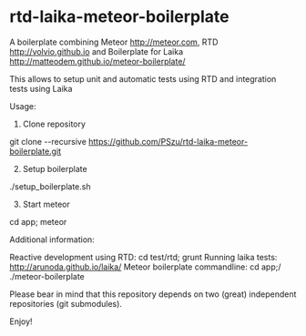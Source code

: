 rtd-laika-meteor-boilerplate
==========================

A boilerplate combining Meteor http://meteor.com, RTD http://volvio.github.io and Boilerplate for Laika http://matteodem.github.io/meteor-boilerplate/

This allows to setup unit and automatic tests using RTD and integration tests using Laika

Usage:

1. Clone repository

git clone --recursive https://github.com/PSzu/rtd-laika-meteor-boilerplate.git

2. Setup boilerplate 

./setup_boilerplate.sh

3. Start meteor

cd app; meteor

Additional information:

Reactive development using RTD: cd test/rtd; grunt
Running laika tests: http://arunoda.github.io/laika/
Meteor boilerplate commandline: cd app;/ ./meteor-boilerplate

Please bear in mind that this repository depends on two (great) independent repositories (git submodules).

Enjoy!

